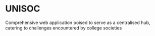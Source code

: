 # UNISOC
Comprehensive web application poised to serve as a centralised hub, catering to challenges encountered by college societies
